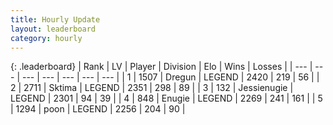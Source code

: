 ```yaml
---
title: Hourly Update
layout: leaderboard
category: hourly
---
```


{: .leaderboard}
| Rank | LV | Player | Division | Elo | Wins | Losses |
| --- | --- | --- | --- | --- | --- | --- |
| <span data-change="0">1</span> | 1507 | <span title="ID: 337810">Dregun</span> | LEGEND | <span data-change="0">2420</span> | <span data-change="0">219</span> | <span data-change="0">56</span> |
| <span data-change="0">2</span> | 2711 | <span title="ID: 353063">Sktima</span> | LEGEND | <span data-change="0">2351</span> | <span data-change="0">298</span> | <span data-change="0">89</span> |
| <span data-change="0">3</span> | 132 | <span title="ID: 756478">Jessienugie</span> | LEGEND | <span data-change="0">2301</span> | <span data-change="0">94</span> | <span data-change="0">39</span> |
| <span data-change="0">4</span> | 848 | <span title="ID: 623502">Enugie</span> | LEGEND | <span data-change="0">2269</span> | <span data-change="0">241</span> | <span data-change="0">161</span> |
| <span data-change="0">5</span> | 1294 | <span title="ID: 540690">poon</span> | LEGEND | <span data-change="0">2256</span> | <span data-change="0">204</span> | <span data-change="0">90</span> |